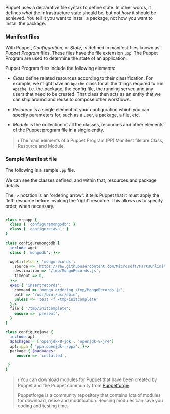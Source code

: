 Puppet uses a declarative file syntax to define state. In other words, it defines *what* the infrastructure state should be, but not *how* it should be achieved. You tell it you want to install a package, not how you want to install the package.

### Manifest files

With Puppet, *Configuration*, or *State*, is defined in manifest files known as *Puppet Program* files. These files have the file extension `.pp`. The Puppet Program are used to determine the state of an application.

Puppet Program files include the following elements:

- *Class* define related resources according to their classification. For example, we might have an `Apache` class for all the things required to run `Apache`, i.e. the package, the config file, the running server, and any users that need to be created. That class then acts as an entity that we can ship around and reuse to compose other workflows.

- *Resource* is a single element of your configuration which you can specify parameters for, such as a user, a package, a file, etc.

- *Module* is the collection of all the classes, resources and other elements of the Puppet program file in a single entity.

> :information_source: The main elements of a Puppet Program (PP) Manifest file are Class, Resource and Module.

### Sample Manifest file

The following is a sample `.pp` file.

We can see the classes defined, and within that, resources and package details.

The `->` notation is an 'ordering arrow': it tells Puppet that it must apply the 'left' resource before invoking the 'right' resource. This allows us to specify order, when necessary.

```ruby

class mrpapp {
  class { 'configuremongodb': }
  class { 'configurejava': }
}

class configuremongodb {
  include wget
  class { 'mongodb': }->

  wget::fetch { 'mongorecords':
    source => 'https://raw.githubusercontent.com/Microsoft/PartsUnlimitedMRP/master/deploy/MongoRecords.js',
    destination => '/tmp/MongoRecords.js',
    timeout => 0,
  }->
  exec { 'insertrecords':
    command => 'mongo ordering /tmp/MongoRecords.js',
    path => '/usr/bin:/usr/sbin',
    unless => 'test -f /tmp/initcomplete'
  }->
  file { '/tmp/initcomplete':
    ensure => 'present',
  }
}

class configurejava {
  include apt
  $packages = ['openjdk-8-jdk', 'openjdk-8-jre']
  apt::ppa { 'ppa:openjdk-r/ppa': }->
  package { $packages:
     ensure => 'installed',

 }
}
```

> :information_source: You can download modules for Puppet that have been created by Puppet and the Puppet community from [Puppetforge](https://forge.puppet.com/).
>
> Puppetforge is a community repository that contains lots of modules for download, reuse and modification. Reusing modules can save you coding and testing time.
